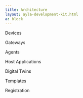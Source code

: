 ```yaml
---
title: Architecture
layout: ayla-development-kit.html
a: block
---
```


Devices

Gateways

Agents

Host Applications

Digital Twins

Templates

Registration